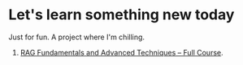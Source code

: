 # Let's learn something new today

Just for fun. A project where I'm chilling.

1. [RAG Fundamentals and Advanced Techniques – Full Course](https://youtu.be/ea2W8IogX80).
